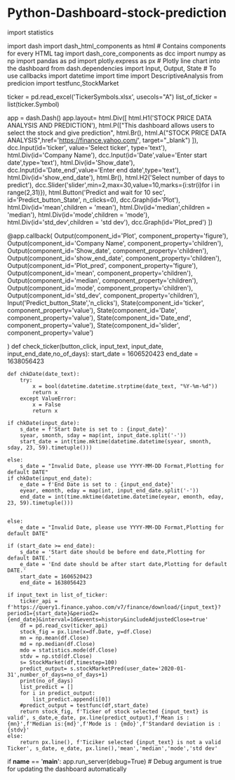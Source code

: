 # Python-Dashboard-stock-prediction
import statistics

import dash
import dash_html_components as html  # Contains components for every HTML tag
import dash_core_components as dcc
import numpy as np
import pandas as pd
import plotly.express as px  # Plotly line chart into the dashboard
from dash.dependencies import Input, Output, State   # To use callbacks
import datetime
import time
import DescriptiveAnalysis
from predicion import testfunc,StockMarket


ticker = pd.read_excel('TickerSymbols.xlsx', usecols="A")
list_of_ticker = list(ticker.Symbol)

app = dash.Dash()
app.layout= html.Div([
    html.H1('STOCK PRICE DATA ANALYSIS AND PREDICTION'),
    html.P(["This dashboard allows users to select the stock and give prediction",
            html.Br(),
            html.A("STOCK PRICE DATA ANALYSIS",href='https://finance.yahoo.com/',
                   target="_blank")
           ]),
    dcc.Input(id='ticker', value='Select ticker', type='text'),
    html.Div(id='Company Name'),
    dcc.Input(id='Date',value='Enter start date',type='text'),
    html.Div(id='Show_date'),
    dcc.Input(id='Date_end',value='Enter end date',type='text'),
    html.Div(id='show_end_date'),
    html.Br(),
    html.H2('Select number of days to predict'),
    dcc.Slider('slider',min=2,max=30,value=10,marks={i:str(i)for i in range(2,31)}),
    html.Button('Predict and wait for 10 sec', id='Predict_button_State', n_clicks=0),
    dcc.Graph(id='Plot'),
    html.Div(id='mean',children = 'mean'),
    html.Div(id='median',children = 'median'),
    html.Div(id='mode',children = 'mode'),
    html.Div(id='std_dev',children = 'std dev'),
    dcc.Graph(id='Plot_pred')
])




@app.callback(
    Output(component_id='Plot', component_property='figure'),
    Output(component_id='Company Name', component_property='children'),
    Output(component_id='Show_date', component_property='children'),
    Output(component_id='show_end_date', component_property='children'),
    Output(component_id='Plot_pred', component_property='figure'),
    Output(component_id='mean', component_property='children'),
    Output(component_id='median', component_property='children'),
    Output(component_id='mode', component_property='children'),
    Output(component_id='std_dev', component_property='children'),
    Input('Predict_button_State','n_clicks'),
    State(component_id='ticker', component_property='value'),
    State(component_id='Date', component_property='value'),
    State(component_id='Date_end', component_property='value'),
    State(component_id='slider', component_property='value')

)
def check_ticker(button_click, input_text, input_date, input_end_date,no_of_days):
    start_date = 1606520423
    end_date = 1638056423

    def chkDate(date_text):
        try:
            x = bool(datetime.datetime.strptime(date_text, "%Y-%m-%d"))
            return x
        except ValueError:
            x = False
            return x

    if chkDate(input_date):
        s_date = f'Start Date is set to : {input_date}'
        syear, smonth, sday = map(int, input_date.split('-'))
        start_date = int(time.mktime(datetime.datetime(syear, smonth, sday, 23, 59).timetuple()))

    else:
        s_date = "Invalid Date, please use YYYY-MM-DD Format,Plotting for default DATE"
    if chkDate(input_end_date):
        e_date = f'End Date is set to : {input_end_date}'
        eyear, emonth, eday = map(int, input_end_date.split('-'))
        end_date = int(time.mktime(datetime.datetime(eyear, emonth, eday, 23, 59).timetuple()))


    else:
        e_date = "Invalid Date, please use YYYY-MM-DD Format,Plotting for default DATE"

    if (start_date >= end_date):
        s_date = 'Start date should be before end date,Plotting for default DATE.'
        e_date = 'End date should be after start date,Plotting for default DATE.'
        start_date = 1606520423
        end_date = 1638056423

    if input_text in list_of_ticker:
        ticker_api = f'https://query1.finance.yahoo.com/v7/finance/download/{input_text}?period1={start_date}&period2={end_date}&interval=1d&events=history&includeAdjustedClose=true'
        df = pd.read_csv(ticker_api)
        stock_fig = px.line(x=df.Date, y=df.Close)
        mn = np.mean(df.Close)
        md = np.median(df.Close)
        mdo = statistics.mode(df.Close)
        stdv = np.std(df.Close)
        s= StockMarket(df,timestep=100)
        predict_output= s.stockMarketPred(user_date='2020-01-31',number_of_days=no_of_days+1)
        print(no_of_days)
        list_predict = []
        for i in predict_output:
            list_predict.append(i[0])
        #predict_output = testfunc(df,start_date)
        return stock_fig, f'Ticker of stock selected {input_text} is valid', s_date,e_date, px.line(predict_output),f'Mean is : {mn}',f'Median is:{md}',f'Mode is : {mdo}',f'Standard deviation is : {stdv}'
    else:
        return px.line(), f'Ticiker selected {input_text} is not a valid Ticker', s_date, e_date, px.line(),'mean','median','mode','std dev'


if __name__ == '__main__':
    app.run_server(debug=True)  # Debug argument is true for updating the dashboard automatically
